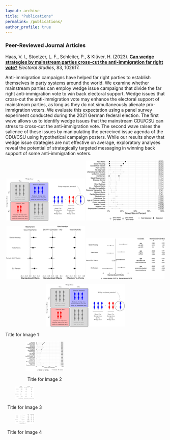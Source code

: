 ```yaml
---  
layout: archive  
title: "Publications"  
permalink: /publications/  
author_profile: true  
---  
```


### **Peer-Reviewed Journal Articles**  

Haas, V. I., Stoetzer, L. F., Schleiter, P., & Klüver, H. (2023). [**Can wedge strategies by mainstream parties cross-cut the anti-immigration far right vote?**](https://www.sciencedirect.com/science/article/pii/S0261379423000392?utm_campaign=STMJ_AUTH_SERV_PUBLISHED&utm_medium=email&utm_acid=274833384&SIS_ID=&dgcid=STMJ_AUTH_SERV_PUBLISHED&CMX_ID=&utm_in=DM374553&utm_source=AC_#fig4) *Electoral Studies*, 83, 102617.  

Anti-immigration campaigns have helped far right parties to establish themselves in party systems around the world. We examine whether mainstream parties can employ wedge issue campaigns that divide the far right anti-immigration vote to win back electoral support. Wedge issues that cross-cut the anti-immigration vote may enhance the electoral support of mainstream parties, as long as they do not simultaneously alienate pro-immigration voters. We evaluate this expectation using a panel survey experiment conducted during the 2021 German federal election. The first wave allows us to identify wedge issues that the mainstream CDU/CSU can stress to cross-cut the anti-immigration vote. The second wave raises the salience of these issues by manipulating the perceived issue agenda of the CDU/CSU using hypothetical campaign posters. While our results show that wedge issue strategies are not effective on average, exploratory analyses reveal the potential of strategically targeted messaging in winning back support of some anti-immigration voters.  


<p align="center" width="100%">  
  <img src="/images/argument.jpg" alt="Theoretical Argument" title="Theoretical Argument" width="49%">   
  <img src="/images/selection.jpg" alt="Wedge Issue Selection" title="Wedge Issue Selection" width="49%">  
</p>  

<p align="center" width="100%">  
  <img src="/images/main.jpg" alt="Main Results" title="Main Results" width="49%">  
  <img src="/images/causal_forest.jpg" alt="Heterogeneity" title="Heterogeneity among Cross-pressured Anti-immigration Voters" width="49%">
</p>


<p align="center" width="100%">  
    <img src="/images/argument.jpg" alt="Theoretical Argument" title="Theoretical Argument" width="49%">
    <p>Title for Image 1</p>
  </div>
  <div style="width: 49%; text-align: center;">
    <img src="/images/selection.jpg" alt="Wedge Issue Selection" title="Wedge Issue Selection" width="49%">
    <p>Title for Image 2</p>
</p>  

  <div style="width: 49%; text-align: center;">
    <img src="/images/main.jpg" alt="Main Results" title="Main Results" width="49%">
    <p>Title for Image 3</p>
  </div>
  <div style="width: 49%; text-align: center;">
    <img src="/images/causal_forest.jpg" alt="Heterogeneity" title="Heterogeneity among Cross-pressured Anti-immigration Voters" width="49%">
    <p>Title for Image 4</p>
  </div> 

